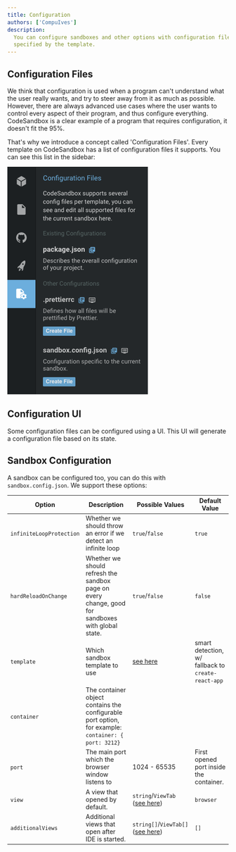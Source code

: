 ```yaml
---
title: Configuration
authors: ['CompuIves']
description:
  You can configure sandboxes and other options with configuration files
  specified by the template.
---
```


## Configuration Files

We think that configuration is used when a program can't understand what the
user really wants, and try to steer away from it as much as possible. However,
there are always advanced use cases where the user wants to control every aspect
of their program, and thus configure everything. CodeSandbox is a clear example
of a program that requires configuration, it doesn't fit the 95%.

That's why we introduce a concept called 'Configuration Files'. Every template
on CodeSandbox has a list of configuration files it supports. You can see this
list in the sidebar:

![Configurations File UI](./images/configuration.png)

## Configuration UI

Some configuration files can be configured using a UI. This UI will generate a
configuration file based on its state.

## Sandbox Configuration

A sandbox can be configured too, you can do this with `sandbox.config.json`. We
support these options:

| Option                   | Description                                                                                         | Possible Values                                                                                                    | Default Value                                      |
| ------------------------ | --------------------------------------------------------------------------------------------------- | ------------------------------------------------------------------------------------------------------------------ | -------------------------------------------------- |
| `infiniteLoopProtection` | Whether we should throw an error if we detect an infinite loop                                      | `true`/`false`                                                                                                     | `true`                                             |
| `hardReloadOnChange`     | Whether we should refresh the sandbox page on every change, good for sandboxes with global state.   | `true`/`false`                                                                                                     | `false`                                            |
| `template`               | Which sandbox template to use                                                                       | [see here](https://github.com/codesandbox-app/codesandbox-importers/blob/master/packages/types/index.d.ts#L24-L39) | smart detection, w/ fallback to `create-react-app` |
| `container`              | The container object contains the configurable port option, for example: `container: { port: 3212}` |
| `port`                   | The main port which the browser window listens to                                                   | 1024 - 65535                                                                                                       | First opened port inside the container.            |
| `view`                   | A view that opened by default.   | `string`/`ViewTab` ([see here](https://github.com/codesandbox/codesandbox-client/blob/2f6ba184d3c332552fd827516f0674bdecab51f1/packages/common/src/templates/template.ts#L46))                                                                                                     | `browser`
| `additionalViews`                   | Additional views that open after IDE is started.   | `string[]`/`ViewTab[]` ([see here](https://github.com/codesandbox/codesandbox-client/blob/2f6ba184d3c332552fd827516f0674bdecab51f1/packages/common/src/templates/template.ts#L46))                                                                                                     | `[]`